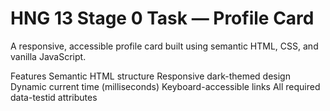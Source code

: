 # HNG 13 Stage 0 Task — Profile Card


A responsive, accessible profile card built using semantic HTML, CSS, and vanilla JavaScript.

Features
Semantic HTML structure
Responsive dark-themed design
Dynamic current time (milliseconds)
Keyboard-accessible links
All required data-testid attributes
